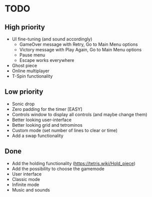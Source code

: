 # TODO

## High priority
- UI fine-tuning (and sound accordingly)
    - GameOver message with Retry, Go to Main Menu options
    - Victory message with Play Again, Go to Main Menu options
    - Pause menu
    - Escape works everywhere
- Ghost piece
- Online multiplayer
- T-Spin functionality

## Low priority
- Sonic drop
- Zero padding for the timer [EASY]
- Controls window to display all controls (and maybe change them)
- Better looking user-interface
- Better looking grid and tetrominos
- Custom mode (set number of lines to clear or time)
- Add a swap functionality


## Done
- Add the holding functionality (https://tetris.wiki/Hold_piece)
- Add the possibility to choose the gamemode
- User interface
- Classic mode
- Infinite mode
- Music and sounds
